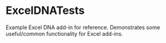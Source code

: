 # ExcelDNATests
Example Excel DNA add-in for reference. Demonstrates some useful/common functionality for Excel add-ins.
